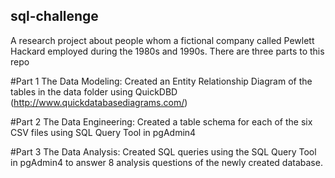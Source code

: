 ## sql-challenge

A research project about people whom a fictional company called Pewlett Hackard employed during the 1980s and 1990s.
There are three parts to this repo

#Part 1 The Data Modeling:
Created an Entity Relationship Diagram of the tables in the data folder using QuickDBD (http://www.quickdatabasediagrams.com/)

#Part 2 The Data Engineering:
Created a table schema for each of the six CSV files using SQL Query Tool in pgAdmin4

#Part 3 The Data Analysis:
Created SQL queries using the SQL Query Tool in pgAdmin4 to answer 8 analysis questions of the newly created database.
